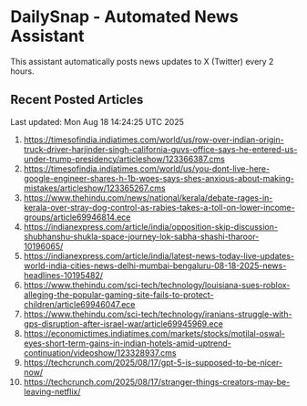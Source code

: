 # DailySnap - Automated News Assistant

This assistant automatically posts news updates to X (Twitter) every 2 hours.

## Recent Posted Articles

Last updated: Mon Aug 18 14:24:25 UTC 2025

1. https://timesofindia.indiatimes.com/world/us/row-over-indian-origin-truck-driver-harjinder-singh-california-guvs-office-says-he-entered-us-under-trump-presidency/articleshow/123366387.cms
2. https://timesofindia.indiatimes.com/world/us/you-dont-live-here-google-engineer-shares-h-1b-woes-says-shes-anxious-about-making-mistakes/articleshow/123365267.cms
3. https://www.thehindu.com/news/national/kerala/debate-rages-in-kerala-over-stray-dog-control-as-rabies-takes-a-toll-on-lower-income-groups/article69946814.ece
4. https://indianexpress.com/article/india/opposition-skip-discussion-shubhanshu-shukla-space-journey-lok-sabha-shashi-tharoor-10196065/
5. https://indianexpress.com/article/india/latest-news-today-live-updates-world-india-cities-news-delhi-mumbai-bengaluru-08-18-2025-news-headlines-10195482/
6. https://www.thehindu.com/sci-tech/technology/louisiana-sues-roblox-alleging-the-popular-gaming-site-fails-to-protect-children/article69946047.ece
7. https://www.thehindu.com/sci-tech/technology/iranians-struggle-with-gps-disruption-after-israel-war/article69945969.ece
8. https://economictimes.indiatimes.com/markets/stocks/motilal-oswal-eyes-short-term-gains-in-indian-hotels-amid-uptrend-continuation/videoshow/123328937.cms
9. https://techcrunch.com/2025/08/17/gpt-5-is-supposed-to-be-nicer-now/
10. https://techcrunch.com/2025/08/17/stranger-things-creators-may-be-leaving-netflix/
